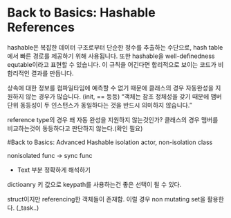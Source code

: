 # Back to Basics: Hashable References

hashable은 복잡한 데이터 구조로부터 단순한 정수를 추출하는 수단으로, hash table에서 빠른 경로를 제공하기 위해 사용됩니다.
또한 hashable을 well-definedness equtable이라고 표현할 수 있습니다. 이 규칙을 어긴다면 합리적으로 보이는 코드가 비합리적인 결과를 만듭니다.

상속에 대한 정보를 컴파일타임에 예측할 수 없기 때문에 클래스의 경우 자동완성을 지원하지 않는 경우가 많습니다. (init, == 등등) 
“객체는 참조 정체성을 갖기 때문에 맴버 단위 동등성이 두 인스턴스가 동일하다는 것을 반드시 의미하지 않습니다.”

reference type의 경우 왜 자동 완성을 지원하지 않는것인가?
클래스의 경우 맴버를 비교하는것이 동등하다고 판단하지 않는다.(확인 필요)

#Back to Basics: Advanced Hashable
isolation actor, non-isolation class

nonisolated func -> sync func

- Text 부분 정확하게 해석하기

dictioanry 키 값으로 keypath를 사용하는건 좋은 선택이 될 수 있다.

struct이지만 referencing한 객체들이 존재함. 이럴 경우 non mutating set을 활용한다.
(_task..)
